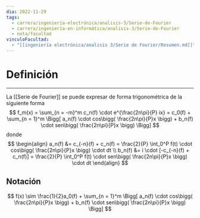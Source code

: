 ```yaml
---
dia: 2022-11-29
tags:
  - carrera/ingeniería-electrónica/analisis-3/Serie-de-Fourier
  - carrera/ingeniería-en-informática/analisis-3/Serie-de-Fourier
  - nota/facultad
vinculoFacultad:
  - "[[ingeniería electrónica/analisis 3/Serie de Fourier/Resumen.md]]"
---
```

# Definición
---
La [[Serie de Fourier]] se puede expresar de forma trigonométrica de la siguiente forma $$ f_m(x) = \sum_{n = -m}^m c_n(f) \cdot e^{\frac{2n\pi}{P} ix} = c_0(f) + \sum_{n = 1}^m \Bigg[ a_n(f) \cdot cos\bigg( \frac{2n\pi}{P}x \bigg) + b_n(f) \cdot sen\bigg( \frac{2n\pi}{P}x \bigg) \Bigg] $$ donde $$ \begin{align} 
	a_n(f) &= c_{-n}(f) + c_n(f) = \frac{2}{P} \int_0^P f(t) \cdot cos\bigg( \frac{2n\pi}{P}x \bigg) \cdot dt \\
	b_n(f) &= i \cdot [-c_{-n}(f) + c_n(f)] = \frac{2}{P} \int_0^P f(t) \cdot sen\bigg( \frac{2n\pi}{P}x \bigg) \cdot dt 
\end{align} $$

## Notación
$$ f(x) \sim \frac{1}{2}a_0(f) + \sum_{n = 1}^m \Bigg[ a_n(f) \cdot cos\bigg( \frac{2n\pi}{P}x \bigg) + b_n(f) \cdot sen\bigg( \frac{2n\pi}{P}x \bigg) \Bigg]  $$